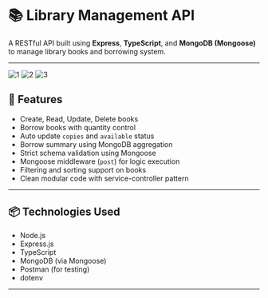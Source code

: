 # 📚 Library Management API

A RESTful API built using **Express**, **TypeScript**, and **MongoDB (Mongoose)** to manage library books and borrowing system.

---
![1](https://github.com/user-attachments/assets/f67bc92e-e469-4525-a156-8cd0d8c656c4)
![2](https://github.com/user-attachments/assets/b41fc1ed-d3e9-48de-bee8-7c0cbac0ff69)
![3](https://github.com/user-attachments/assets/2e907336-7941-4ef4-9249-9b54c9807a89)

## 🚀 Features

- Create, Read, Update, Delete books
- Borrow books with quantity control
- Auto update `copies` and `available` status
- Borrow summary using MongoDB aggregation
- Strict schema validation using Mongoose
- Mongoose middleware (`post`) for logic execution
- Filtering and sorting support on books
- Clean modular code with service-controller pattern

---

## 📦 Technologies Used

- Node.js
- Express.js
- TypeScript
- MongoDB (via Mongoose)
- Postman (for testing)
- dotenv

---
